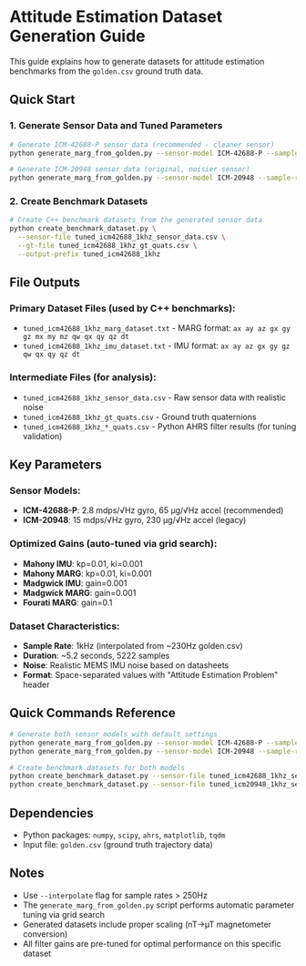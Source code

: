 # Attitude Estimation Dataset Generation Guide

This guide explains how to generate datasets for attitude estimation benchmarks from the `golden.csv` ground truth data.

## Quick Start

### 1. Generate Sensor Data and Tuned Parameters
```bash
# Generate ICM-42688-P sensor data (recommended - cleaner sensor)
python generate_marg_from_golden.py --sensor-model ICM-42688-P --sample-rate 1000 --interpolate --output-prefix tuned_icm42688_1khz_

# Generate ICM-20948 sensor data (original, noisier sensor)
python generate_marg_from_golden.py --sensor-model ICM-20948 --sample-rate 1000 --interpolate --output-prefix tuned_icm20948_1khz_
```

### 2. Create Benchmark Datasets
```bash
# Create C++ benchmark datasets from the generated sensor data
python create_benchmark_dataset.py \
  --sensor-file tuned_icm42688_1khz_sensor_data.csv \
  --gt-file tuned_icm42688_1khz_gt_quats.csv \
  --output-prefix tuned_icm42688_1khz
```

## File Outputs

### Primary Dataset Files (used by C++ benchmarks):
- `tuned_icm42688_1khz_marg_dataset.txt` - MARG format: `ax ay az gx gy gz mx my mz qw qx qy qz dt`
- `tuned_icm42688_1khz_imu_dataset.txt` - IMU format: `ax ay az gx gy gz qw qx qy qz dt`

### Intermediate Files (for analysis):
- `tuned_icm42688_1khz_sensor_data.csv` - Raw sensor data with realistic noise
- `tuned_icm42688_1khz_gt_quats.csv` - Ground truth quaternions
- `tuned_icm42688_1khz_*_quats.csv` - Python AHRS filter results (for tuning validation)

## Key Parameters

### Sensor Models:
- **ICM-42688-P**: 2.8 mdps/√Hz gyro, 65 µg/√Hz accel (recommended)
- **ICM-20948**: 15 mdps/√Hz gyro, 230 µg/√Hz accel (legacy)

### Optimized Gains (auto-tuned via grid search):
- **Mahony IMU**: kp=0.01, ki=0.001
- **Mahony MARG**: kp=0.01, ki=0.001  
- **Madgwick IMU**: gain=0.001
- **Madgwick MARG**: gain=0.001
- **Fourati MARG**: gain=0.1

### Dataset Characteristics:
- **Sample Rate**: 1kHz (interpolated from ~230Hz golden.csv)
- **Duration**: ~5.2 seconds, 5222 samples
- **Noise**: Realistic MEMS IMU noise based on datasheets
- **Format**: Space-separated values with "Attitude Estimation Problem" header

## Quick Commands Reference

```bash
# Generate both sensor models with default settings
python generate_marg_from_golden.py --sensor-model ICM-42688-P --sample-rate 1000 --interpolate --output-prefix tuned_icm42688_1khz_
python generate_marg_from_golden.py --sensor-model ICM-20948 --sample-rate 1000 --interpolate --output-prefix tuned_icm20948_1khz_

# Create benchmark datasets for both models
python create_benchmark_dataset.py --sensor-file tuned_icm42688_1khz_sensor_data.csv --gt-file tuned_icm42688_1khz_gt_quats.csv --output-prefix tuned_icm42688_1khz
python create_benchmark_dataset.py --sensor-file tuned_icm20948_1khz_sensor_data.csv --gt-file tuned_icm20948_1khz_gt_quats.csv --output-prefix tuned_icm20948_1khz
```

## Dependencies
- Python packages: `numpy`, `scipy`, `ahrs`, `matplotlib`, `tqdm`
- Input file: `golden.csv` (ground truth trajectory data)

## Notes
- Use `--interpolate` flag for sample rates > 250Hz
- The `generate_marg_from_golden.py` script performs automatic parameter tuning via grid search
- Generated datasets include proper scaling (nT→µT magnetometer conversion)
- All filter gains are pre-tuned for optimal performance on this specific dataset 